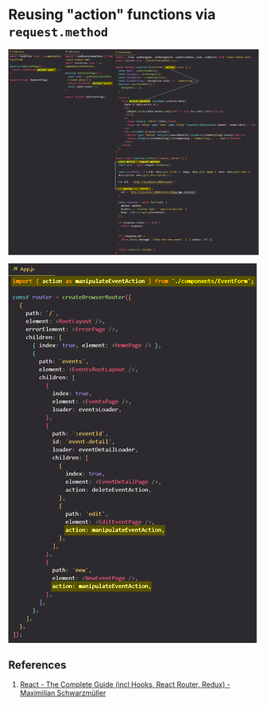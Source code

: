 # Reusing "action" functions via `request.method`

![Reusing_action_functions_via_request_methods](../../img/Reusing_action_functions_via_request_methods.jpg)

![Reusing_action_functions_via_request_methods1](../../img/Reusing_action_functions_via_request_methods1.jpg)

## References

1. [React - The Complete Guide (incl Hooks, React Router, Redux) - Maximilian Schwarzmüller](https://www.udemy.com/course/react-the-complete-guide-incl-redux/)
